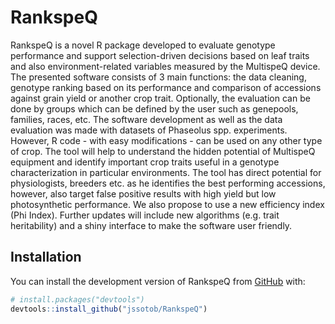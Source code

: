 
<!-- README.md is generated from README.Rmd. Please edit that file -->

# RankspeQ

<!-- badges: start -->
<!-- badges: end -->

RankspeQ is a novel R package developed to evaluate genotype performance
and support selection-driven decisions based on leaf traits and also
environment-related variables measured by the MultispeQ device. The
presented software consists of 3 main functions: the data cleaning,
genotype ranking based on its performance and comparison of accessions
against grain yield or another crop trait. Optionally, the evaluation
can be done by groups which can be defined by the user such as
genepools, families, races, etc. The software development as well as the
data evaluation was made with datasets of Phaseolus spp. experiments.
However, R code - with easy modifications - can be used on any other
type of crop. The tool will help to understand the hidden potential of
MultispeQ equipment and identify important crop traits useful in a
genotype characterization in particular environments. The tool has
direct potential for physiologists, breeders etc. as he identifies the
best performing accessions, however, also target false positive results
with high yield but low photosynthetic performance. We also propose to
use a new efficiency index (Phi Index). Further updates will include new
algorithms (e.g. trait heritability) and a shiny interface to make the
software user friendly.

## Installation

You can install the development version of RankspeQ from
[GitHub](https://github.com/jssotob/RankspeQ) with:

``` r
# install.packages("devtools")
devtools::install_github("jssotob/RankspeQ")
```
